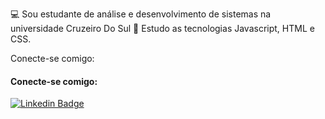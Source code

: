 💻 Sou estudante de análise e desenvolvimento de sistemas na universidade Cruzeiro Do Sul 
🌱 Estudo as tecnologias Javascript, HTML e CSS.

Conecte-se comigo:
#### Conecte-se comigo:
[![Linkedin Badge](https://img.shields.io/badge/-LinkedIn-blue?style=flat-square&logo=Linkedin&logoColor=white&link=https://www.linkedin.com/in/gustavo-albano-1a2635262/)](https://www.linkedin.com/in/gustavo-albano-1a2635262/)
<!--
